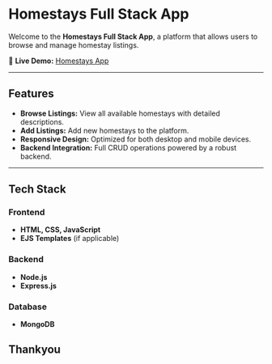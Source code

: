 # Homestays Full Stack App

Welcome to the **Homestays Full Stack App**, a platform that allows users to browse and manage homestay listings.

🔗 **Live Demo:** [Homestays App](https://homestays-app.onrender.com/listings)

---

## Features

- **Browse Listings:** View all available homestays with detailed descriptions.
- **Add Listings:** Add new homestays to the platform.
- **Responsive Design:** Optimized for both desktop and mobile devices.
- **Backend Integration:** Full CRUD operations powered by a robust backend.

---

## Tech Stack

### **Frontend**
- **HTML, CSS, JavaScript**
- **EJS Templates** (if applicable)

### **Backend**
- **Node.js**
- **Express.js**

### **Database**
- **MongoDB** 

Thankyou
---
